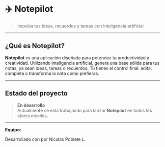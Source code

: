 # ✈️ Notepilot

> Impulsa tus ideas, recuerdos y tareas con inteligencia artificial.


---

## ¿Qué es Notepilot?

**Notepilot** es una aplicación diseñada para potenciar tu productividad y creatividad. Utilizando inteligencia artificial, genera una base sólida para tus notas, ya sean ideas, tareas o recuerdos. Tú tienes el control final: edita, completa o transforma la nota como prefieras.

---

## Estado del proyecto

> **En desarrollo**  
Actualmente se esta trabajando para lanzar **Notepilot** en todos los stores moviles.

---
**Equipo:**

Desarrollado con por Nicolas Poblete L. 
